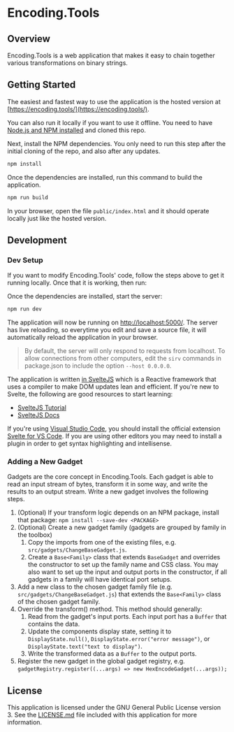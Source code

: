 # Encoding.Tools

## Overview

Encoding.Tools is a web application that makes it easy to chain together various
transformations on binary strings.

## Getting Started

The easiest and fastest way to use the application is the hosted version at
[https://encoding.tools/](https://encoding.tools/).

You can also run it locally if you want to use it offline. You need to have [Node.js and
NPM installed](https://docs.npmjs.com/downloading-and-installing-node-js-and-npm) and
cloned this repo.

Next, install the NPM dependencies. You only need to run this step after the initial
cloning of the repo, and also after any updates.

```bash
npm install
```

Once the dependencies are installed, run this command to build the application.

```bash
npm run build
```

In your browser, open the file `public/index.html` and it should operate locally just
like the hosted version.

## Development

### Dev Setup
If you want to modify Encoding.Tools' code, follow the steps above to get it running
locally. Once that it is working, then run:

Once the dependencies are installed, start the server:

```bash
npm run dev
```

The application will now be running on [http://localhost:5000/](http://localhost:5000/).
The server has live reloading, so everytime you edit and save a source file, it will
automatically reload the application in your browser.

> By default, the server will only respond to requests from localhost. To allow
> connections from other computers, edit the `sirv` commands in package.json to include
> the option `--host 0.0.0.0`.

The application is written [in SvelteJS](https://svelte.dev/) which is a Reactive
framework that uses a compiler to make DOM updates lean and efficient. If you're new to
Svelte, the following are good resources to start learning:

* [SvelteJS Tutorial](https://svelte.dev/tutorial/basics)
* [SvelteJS Docs](https://svelte.dev/docs)

If you're using [Visual Studio Code](https://code.visualstudio.com/), you should install
the official extension [Svelte for VS
Code](https://marketplace.visualstudio.com/items?itemName=svelte.svelte-vscode). If you
are using other editors you may need to install a plugin in order to get syntax
highlighting and intellisense.

### Adding a New Gadget

Gadgets are the core concept in Encoding.Tools. Each gadget is able to read an input
stream of bytes, transform it in some way, and write the results to an output stream.
Write a new gadget involves the following steps.

1. (Optional) If your transform logic depends on an NPM package, install that package:
   `npm install --save-dev <PACKAGE>`
2. (Optional) Create a new gadget family (gadgets are grouped by family in the toolbox)
    1. Copy the imports from one of the existing files, e.g.
       `src/gadgets/ChangeBaseGadget.js`.
    2. Create a `Base<Family>` class that extends `BaseGadget` and overrides the
       constructor to set up the family name and CSS class. You may also want to set up
       the input and output ports in the constructor, if all gadgets in a family will
       have identical port setups.
3. Add a new class to the chosen gadget family file (e.g.
   `src/gadgets/ChangeBaseGadget.js`) that extends the `Base<Family>` class of the
   chosen gadget family.
4. Override the transform() method. This method should generally:
    1. Read from the gadget's input ports. Each input port has a `Buffer` that contains
       the data.
    2. Update the components display state, setting it to `DisplayState.null()`,
       `DisplayState.error("error message")`, or `DisplayState.text("text to display")`.
    3. Write the transformed data as a `Buffer` to the output ports.
5. Register the new gadget in the global gadget registry, e.g. `gadgetRegistry.register((...args) => new HexEncodeGadget(...args));`

## License

This application is licensed under the GNU General Public License version 3. See the
[LICENSE.md](LICENSE.md) file included with this application for more information.
